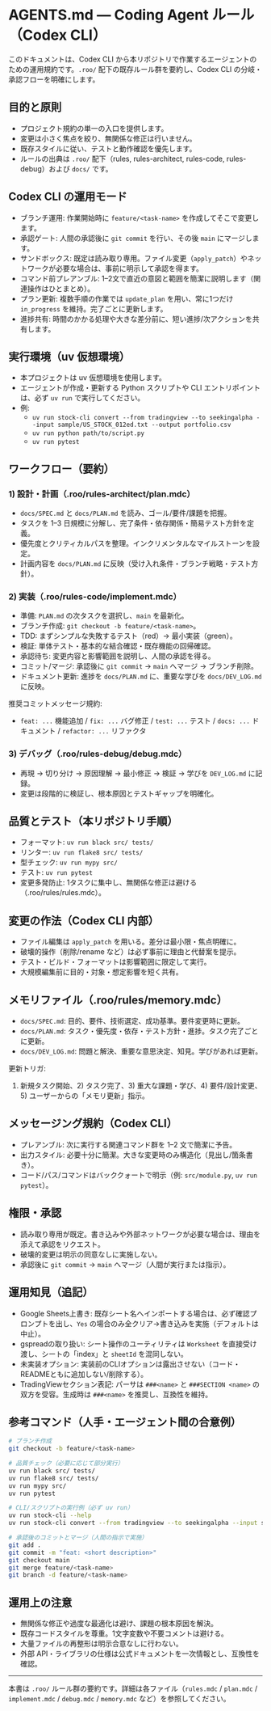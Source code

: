 # AGENTS.md — Coding Agent ルール（Codex CLI）

このドキュメントは、Codex CLI から本リポジトリで作業するエージェントのための運用規約です。`.roo/` 配下の既存ルール群を要約し、Codex CLI の分岐・承認フローを明確にします。

## 目的と原則
- プロジェクト規約の単一の入口を提供します。
- 変更は小さく焦点を絞り、無関係な修正は行いません。
- 既存スタイルに従い、テストと動作確認を優先します。
- ルールの出典は `.roo/` 配下（rules, rules-architect, rules-code, rules-debug）および `docs/` です。

## Codex CLI の運用モード
- ブランチ運用: 作業開始時に `feature/<task-name>` を作成してそこで変更します。
- 承認ゲート: 人間の承認後に `git commit` を行い、その後 `main` にマージします。
- サンドボックス: 既定は読み取り専用。ファイル変更（`apply_patch`）やネットワークが必要な場合は、事前に明示して承認を得ます。
- コマンド前プレアンブル: 1–2文で直近の意図と範囲を簡潔に説明します（関連操作はひとまとめ）。
- プラン更新: 複数手順の作業では `update_plan` を用い、常に1つだけ `in_progress` を維持。完了ごとに更新します。
- 進捗共有: 時間のかかる処理や大きな差分前に、短い進捗/次アクションを共有します。

## 実行環境（uv 仮想環境）
- 本プロジェクトは uv 仮想環境を使用します。
- エージェントが作成・更新する Python スクリプトや CLI エントリポイントは、必ず `uv run` で実行してください。
- 例:
  - `uv run stock-cli convert --from tradingview --to seekingalpha --input sample/US_STOCK_012ed.txt --output portfolio.csv`
  - `uv run python path/to/script.py`
  - `uv run pytest`

## ワークフロー（要約）

### 1) 設計・計画（.roo/rules-architect/plan.mdc）
- `docs/SPEC.md` と `docs/PLAN.md` を読み、ゴール/要件/課題を把握。
- タスクを 1–3 日規模に分解し、完了条件・依存関係・簡易テスト方針を定義。
- 優先度とクリティカルパスを整理。インクリメンタルなマイルストーンを設定。
- 計画内容を `docs/PLAN.md` に反映（受け入れ条件・ブランチ戦略・テスト方針）。

### 2) 実装（.roo/rules-code/implement.mdc）
- 準備: `PLAN.md` の次タスクを選択し、`main` を最新化。
- ブランチ作成: `git checkout -b feature/<task-name>`。
- TDD: まずシンプルな失敗するテスト（red）→ 最小実装（green）。
- 検証: 単体テスト・基本的な結合確認・既存機能の回帰確認。
- 承認待ち: 変更内容と影響範囲を説明し、人間の承認を得る。
- コミット/マージ: 承認後に `git commit` → `main` へマージ → ブランチ削除。
- ドキュメント更新: 進捗を `docs/PLAN.md` に、重要な学びを `docs/DEV_LOG.md` に反映。

推奨コミットメッセージ規約:
- `feat: ...` 機能追加 / `fix: ...` バグ修正 / `test: ...` テスト / `docs: ...` ドキュメント / `refactor: ...` リファクタ

### 3) デバッグ（.roo/rules-debug/debug.mdc）
- 再現 → 切り分け → 原因理解 → 最小修正 → 検証 → 学びを `DEV_LOG.md` に記録。
- 変更は段階的に検証し、根本原因とテストギャップを明確化。

## 品質とテスト（本リポジトリ手順）
- フォーマット: `uv run black src/ tests/`
- リンター: `uv run flake8 src/ tests/`
- 型チェック: `uv run mypy src/`
- テスト: `uv run pytest`
- 変更多発防止: 1タスクに集中し、無関係な修正は避ける（.roo/rules/rules.mdc）。

## 変更の作法（Codex CLI 内部）
- ファイル編集は `apply_patch` を用いる。差分は最小限・焦点明確に。
- 破壊的操作（削除/rename など）は必ず事前に理由と代替案を提示。
- テスト・ビルド・フォーマットは影響範囲に限定して実行。
- 大規模編集前に目的・対象・想定影響を短く共有。

## メモリファイル（.roo/rules/memory.mdc）
- `docs/SPEC.md`: 目的、要件、技術選定、成功基準。要件変更時に更新。
- `docs/PLAN.md`: タスク・優先度・依存・テスト方針・進捗。タスク完了ごとに更新。
- `docs/DEV_LOG.md`: 問題と解決、重要な意思決定、知見。学びがあれば更新。

更新トリガ:
1) 新規タスク開始、2) タスク完了、3) 重大な課題・学び、4) 要件/設計変更、5) ユーザーからの「メモリ更新」指示。

## メッセージング規約（Codex CLI）
- プレアンブル: 次に実行する関連コマンド群を 1–2 文で簡潔に予告。
- 出力スタイル: 必要十分に簡潔。大きな変更時のみ構造化（見出し/箇条書き）。
- コード/パス/コマンドはバッククォートで明示（例: `src/module.py`, `uv run pytest`）。

## 権限・承認
- 読み取り専用が既定。書き込みや外部ネットワークが必要な場合は、理由を添えて承認をリクエスト。
- 破壊的変更は明示の同意なしに実施しない。
- 承認後に `git commit` → `main` へマージ（人間が実行または指示）。

## 運用知見（追記）
- Google Sheets上書き: 既存シート名へインポートする場合は、必ず確認プロンプトを出し、`Yes` の場合のみ全クリア→書き込みを実施（デフォルトは中止）。
- gspreadの取り扱い: シート操作のユーティリティは `Worksheet` を直接受け渡し、シートの「index」と `sheetId` を混同しない。
- 未実装オプション: 実装前のCLIオプションは露出させない（コード・READMEともに追加しない/削除する）。
- TradingViewセクション表記: パーサは `###<name>` と `###SECTION <name>` の双方を受容。生成時は `###<name>` を推奨し、互換性を維持。

## 参考コマンド（人手・エージェント間の合意例）
```bash
# ブランチ作成
git checkout -b feature/<task-name>

# 品質チェック（必要に応じて部分実行）
uv run black src/ tests/
uv run flake8 src/ tests/
uv run mypy src/
uv run pytest

# CLI/スクリプトの実行例（必ず uv run）
uv run stock-cli --help
uv run stock-cli convert --from tradingview --to seekingalpha --input sample/US_STOCK_012ed.txt --output portfolio.csv

# 承認後のコミットとマージ（人間の指示で実施）
git add .
git commit -m "feat: <short description>"
git checkout main
git merge feature/<task-name>
git branch -d feature/<task-name>
```

## 運用上の注意
- 無関係な修正や過度な最適化は避け、課題の根本原因を解決。
- 既存コードスタイルを尊重。1文字変数や不要コメントは避ける。
- 大量ファイルの再整形は明示合意なしに行わない。
- 外部 API・ライブラリの仕様は公式ドキュメントを一次情報とし、互換性を確認。

---
本書は `.roo/` ルール群の要約です。詳細は各ファイル（`rules.mdc` / `plan.mdc` / `implement.mdc` / `debug.mdc` / `memory.mdc` など）を参照してください。
